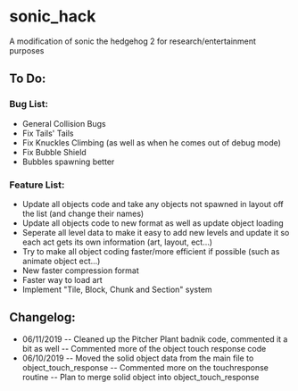 # sonic_hack
A modification of sonic the hedgehog 2 for research/entertainment purposes

## To Do:

### Bug List:
- General Collision Bugs
- Fix Tails' Tails
- Fix Knuckles Climbing (as well as when he comes out of debug mode)
- Fix Bubble Shield
- Bubbles spawning better

### Feature List:
- Update all objects code and take any objects not spawned in layout off the list (and change their names)
- Update all objects code to new format as well as update object loading
- Seperate all level data to make it easy to add new levels and update it so each act gets its own information (art, layout, ect...)
- Try to make all object coding faster/more efficient if possible (such as animate object ect...)
- New faster compression format
- Faster way to load art
- Implement "Tile, Block, Chunk and Section" system

## Changelog:
 - 06/11/2019
  -- Cleaned up the Pitcher Plant badnik code, commented it a bit as well
  -- Commented more of the object touch response code
 - 06/10/2019
  -- Moved the solid object data from the main file to object_touch_response
  -- Commented more on the touchresponse routine
  -- Plan to merge solid object into object_touch_response

